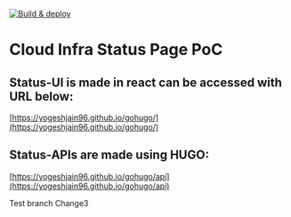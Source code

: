 [![Build & deploy](https://github.com/YogeshJain96/gohugo/actions/workflows/gh-pages.yml/badge.svg)](https://github.com/YogeshJain96/gohugo/actions/workflows/gh-pages.yml)

# Cloud Infra Status Page PoC

## Status-UI is made in react can be accessed with URL below:

[https://yogeshjain96.github.io/gohugo/](https://yogeshjain96.github.io/gohugo/)

## Status-APIs are made using HUGO:

[https://yogeshjain96.github.io/gohugo/api](https://yogeshjain96.github.io/gohugo/api)

Test branch
Change3
